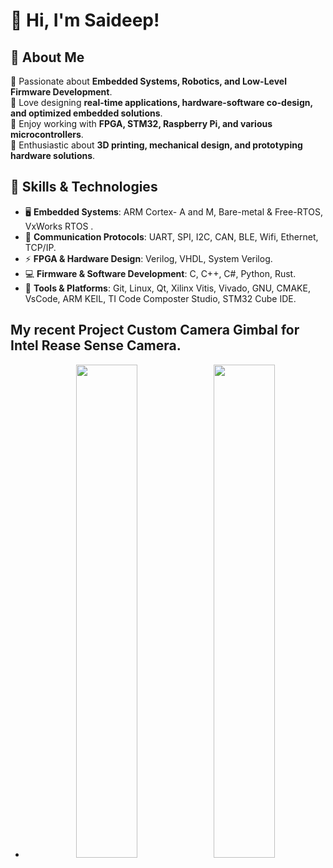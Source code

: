 
# 👋 Hi, I'm Saideep!

## 🚀 About Me  
🔹 Passionate about **Embedded Systems, Robotics, and Low-Level Firmware Development**.  
🔹 Love designing **real-time applications, hardware-software co-design, and optimized embedded solutions**.  
🔹 Enjoy working with **FPGA, STM32, Raspberry Pi, and various microcontrollers**.  
🔹 Enthusiastic about **3D printing, mechanical design, and prototyping hardware solutions**.

## 🔧 Skills & Technologies  
- 🖥 **Embedded Systems**: ARM Cortex- A and M, Bare-metal & Free-RTOS, VxWorks RTOS . 
- 🔌 **Communication Protocols**: UART, SPI, I2C, CAN, BLE, Wifi, Ethernet, TCP/IP. 
- ⚡ **FPGA & Hardware Design**: Verilog, VHDL, System Verilog.
- 💻 **Firmware & Software Development**: C, C++, C#, Python, Rust. 
- 🔨 **Tools & Platforms**: Git, Linux, Qt, Xilinx Vitis, Vivado, GNU, CMAKE, VsCode, ARM KEIL, TI Code Composter Studio, STM32 Cube IDE.

## My recent Project Custom Camera Gimbal for Intel Rease Sense Camera.
- <p align="center">
  <img src="https://github.com/user-attachments/assets/18d71885-9894-4710-bccc-d9c00a4e2e31" width="45%" />
  <img src="https://github.com/user-attachments/assets/a6a3f648-8828-4fa0-ad49-ac035775ca03" width="45%" />
  
</p>

